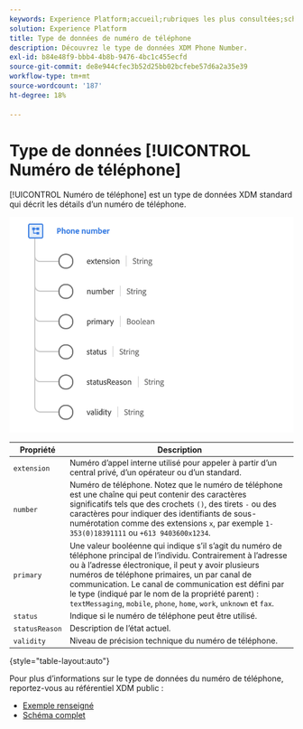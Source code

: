 ```yaml
---
keywords: Experience Platform;accueil;rubriques les plus consultées;schéma;schéma;XDM;champs;schémas;schémas;numéroTéléphone;xdm:numéroDeTéléphone;type de données;type de données;type de données;
solution: Experience Platform
title: Type de données de numéro de téléphone
description: Découvrez le type de données XDM Phone Number.
exl-id: b84e48f9-bbb4-4b8b-9476-4bc1c455ecfd
source-git-commit: de8e944cfec3b52d25bb02bcfebe57d6a2a35e39
workflow-type: tm+mt
source-wordcount: '187'
ht-degree: 18%

---
```


# Type de données [!UICONTROL Numéro de téléphone]

[!UICONTROL Numéro de téléphone] est un type de données XDM standard qui décrit les détails d’un numéro de téléphone.

<img src="../images/data-types/phone-number.png" width="600" /><br />

| Propriété | Description |
| --- | --- |
| `extension` | Numéro d’appel interne utilisé pour appeler à partir d’un central privé, d’un opérateur ou d’un standard. |
| `number` | Numéro de téléphone. Notez que le numéro de téléphone est une chaîne qui peut contenir des caractères significatifs tels que des crochets `()`, des tirets `-` ou des caractères pour indiquer des identifiants de sous-numérotation comme des extensions `x`, par exemple `1-353(0)18391111` ou `+613 9403600x1234`. |
| `primary` | Une valeur booléenne qui indique s’il s’agit du numéro de téléphone principal de l’individu. Contrairement à l’adresse ou à l’adresse électronique, il peut y avoir plusieurs numéros de téléphone primaires, un par canal de communication. Le canal de communication est défini par le type (indiqué par le nom de la propriété parent) : `textMessaging`, `mobile`, `phone`, `home`, `work`, `unknown` et `fax`. |
| `status` | Indique si le numéro de téléphone peut être utilisé. |
| `statusReason` | Description de l’état actuel. |
| `validity` | Niveau de précision technique du numéro de téléphone. |

{style="table-layout:auto"}

Pour plus d’informations sur le type de données du numéro de téléphone, reportez-vous au référentiel XDM public :

* [Exemple renseigné](https://github.com/adobe/xdm/blob/master/components/datatypes/demographic/phonenumber.example.1.json)
* [Schéma complet](https://github.com/adobe/xdm/blob/master/components/datatypes/demographic/phonenumber.schema.json)
